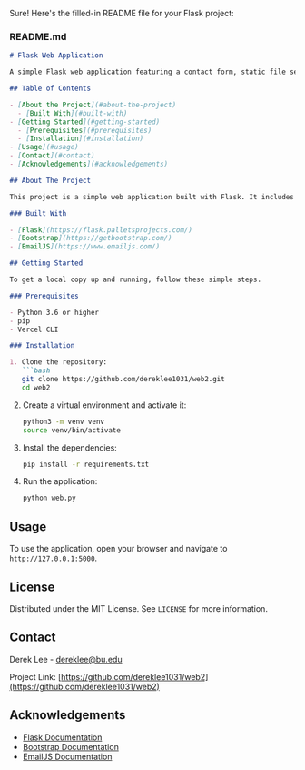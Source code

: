 Sure! Here's the filled-in README file for your Flask project:

### README.md

```markdown
# Flask Web Application

A simple Flask web application featuring a contact form, static file serving, and deployment instructions for Vercel.

## Table of Contents

- [About the Project](#about-the-project)
  - [Built With](#built-with)
- [Getting Started](#getting-started)
  - [Prerequisites](#prerequisites)
  - [Installation](#installation)
- [Usage](#usage)
- [Contact](#contact)
- [Acknowledgements](#acknowledgements)

## About The Project

This project is a simple web application built with Flask. It includes a contact form that allows users to send messages, serves static files such as CSS, JavaScript, and images, and demonstrates how to deploy a Flask application to Vercel.

### Built With

- [Flask](https://flask.palletsprojects.com/)
- [Bootstrap](https://getbootstrap.com/)
- [EmailJS](https://www.emailjs.com/)

## Getting Started

To get a local copy up and running, follow these simple steps.

### Prerequisites

- Python 3.6 or higher
- pip
- Vercel CLI

### Installation

1. Clone the repository:
   ```bash
   git clone https://github.com/dereklee1031/web2.git
   cd web2
   ```

2. Create a virtual environment and activate it:
   ```bash
   python3 -m venv venv
   source venv/bin/activate
   ```

3. Install the dependencies:
   ```bash
   pip install -r requirements.txt
   ```

4. Run the application:
   ```bash
   python web.py
   ```

## Usage

To use the application, open your browser and navigate to `http://127.0.0.1:5000`.



## License

Distributed under the MIT License. See `LICENSE` for more information.

## Contact

Derek Lee - [dereklee@bu.edu](mailto:dereklee@bu.edu)

Project Link: [https://github.com/dereklee1031/web2](https://github.com/dereklee1031/web2)

## Acknowledgements

- [Flask Documentation](https://flask.palletsprojects.com/)
- [Bootstrap Documentation](https://getbootstrap.com/)
- [EmailJS Documentation](https://www.emailjs.com/docs/)
```
